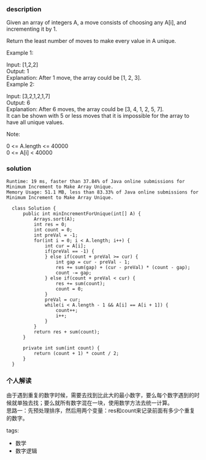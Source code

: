 ### description    
  Given an array of integers A, a move consists of choosing any A[i], and incrementing it by 1.  
    
  Return the least number of moves to make every value in A unique.  
    
     
    
  Example 1:  
    
  Input: [1,2,2]  
  Output: 1  
  Explanation:  After 1 move, the array could be [1, 2, 3].  
  Example 2:  
    
  Input: [3,2,1,2,1,7]  
  Output: 6  
  Explanation:  After 6 moves, the array could be [3, 4, 1, 2, 5, 7].  
  It can be shown with 5 or less moves that it is impossible for the array to have all unique values.  
     
    
  Note:  
    
  0 <= A.length <= 40000  
  0 <= A[i] < 40000  
### solution    
```    
Runtime: 19 ms, faster than 37.84% of Java online submissions for Minimum Increment to Make Array Unique.  
Memory Usage: 51.1 MB, less than 83.33% of Java online submissions for Minimum Increment to Make Array Unique.  
  
  class Solution {  
      public int minIncrementForUnique(int[] A) {  
          Arrays.sort(A);  
          int res = 0;  
          int count = 0;  
          int preVal = -1;  
          for(int i = 0; i < A.length; i++) {  
              int cur = A[i];  
              if(preVal == -1) {  
              } else if(count + preVal >= cur) {  
                  int gap = cur - preVal - 1;  
                  res += sum(gap) + (cur - preVal) * (count - gap);  
                  count -= gap;  
              } else if(count + preVal < cur) {  
                  res += sum(count);  
                  count = 0;  
              }  
              preVal = cur;  
              while(i < A.length - 1 && A[i] == A[i + 1]) {  
                  count++;  
                  i++;  
              }  
          }  
          return res + sum(count);  
      }  
    
      private int sum(int count) {  
          return (count + 1) * count / 2;  
      }  
  }  
```    
    
### 个人解读    
  由于遇到重复的数字时候，需要去找到比此大的最小数字，要么每个数字遇到的时候就单独去找；要么就所有数字混在一块，使用数学方法去统一计算。  
  思路一：先预处理排序，然后用两个变量：res和count来记录前面有多少个重复的数字。  
    
tags:    
  -  数学  
  -  数字逻辑  

